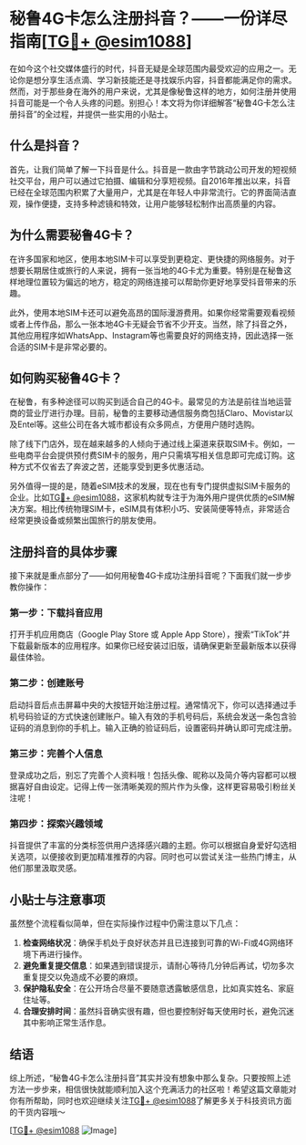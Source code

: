 # 秘鲁4G卡怎么注册抖音？——一份详尽指南[[TG💪+ @esim1088](https://t.me/s/esim1088)]

在如今这个社交媒体盛行的时代，抖音无疑是全球范围内最受欢迎的应用之一。无论你是想分享生活点滴、学习新技能还是寻找娱乐内容，抖音都能满足你的需求。然而，对于那些身在海外的用户来说，尤其是像秘鲁这样的地方，如何注册并使用抖音可能是一个令人头疼的问题。别担心！本文将为你详细解答“秘鲁4G卡怎么注册抖音”的全过程，并提供一些实用的小贴士。

## 什么是抖音？

首先，让我们简单了解一下抖音是什么。抖音是一款由字节跳动公司开发的短视频社交平台，用户可以通过它拍摄、编辑和分享短视频。自2016年推出以来，抖音已经在全球范围内积累了大量用户，尤其是在年轻人中非常流行。它的界面简洁直观，操作便捷，支持多种滤镜和特效，让用户能够轻松制作出高质量的内容。

## 为什么需要秘鲁4G卡？

在许多国家和地区，使用本地SIM卡可以享受到更稳定、更快捷的网络服务。对于想要长期居住或旅行的人来说，拥有一张当地的4G卡尤为重要。特别是在秘鲁这样地理位置较为偏远的地方，稳定的网络连接可以帮助你更好地享受抖音带来的乐趣。

此外，使用本地SIM卡还可以避免高昂的国际漫游费用。如果你经常需要观看视频或者上传作品，那么一张本地4G卡无疑会节省不少开支。当然，除了抖音之外，其他应用程序如WhatsApp、Instagram等也需要良好的网络支持，因此选择一张合适的SIM卡是非常必要的。

## 如何购买秘鲁4G卡？

在秘鲁，有多种途径可以购买到适合自己的4G卡。最常见的方法是前往当地运营商的营业厅进行办理。目前，秘鲁的主要移动通信服务商包括Claro、Movistar以及Entel等。这些公司在各大城市都设有众多网点，方便用户随时选购。

除了线下门店外，现在越来越多的人倾向于通过线上渠道来获取SIM卡。例如，一些电商平台会提供预付费SIM卡的服务，用户只需填写相关信息即可完成订购。这种方式不仅省去了奔波之苦，还能享受到更多优惠活动。

另外值得一提的是，随着eSIM技术的发展，现在也有专门提供虚拟SIM卡服务的企业。比如[TG💪+ @esim1088](https://t.me/s/esim1088)，这家机构就专注于为海外用户提供优质的eSIM解决方案。相比传统物理SIM卡，eSIM具有体积小巧、安装简便等特点，非常适合经常更换设备或频繁出国旅行的朋友使用。

## 注册抖音的具体步骤

接下来就是重点部分了——如何用秘鲁4G卡成功注册抖音呢？下面我们就一步步教你操作：

### 第一步：下载抖音应用
打开手机应用商店（Google Play Store 或 Apple App Store），搜索“TikTok”并下载最新版本的应用程序。如果你已经安装过旧版，请确保更新至最新版本以获得最佳体验。

### 第二步：创建账号
启动抖音后点击屏幕中央的大按钮开始注册过程。通常情况下，你可以选择通过手机号码验证的方式快速创建账户。输入有效的手机号码后，系统会发送一条包含验证码的消息到你的手机上。输入正确的验证码后，设置密码并确认即可完成注册。

### 第三步：完善个人信息
登录成功之后，别忘了完善个人资料哦！包括头像、昵称以及简介等内容都可以根据喜好自由设定。记得上传一张清晰美观的照片作为头像，这样更容易吸引粉丝关注呢！

### 第四步：探索兴趣领域
抖音提供了丰富的分类标签供用户选择感兴趣的主题。你可以根据自身爱好勾选相关选项，以便接收到更加精准推荐的内容。同时也可以尝试关注一些热门博主，从他们那里汲取灵感。

## 小贴士与注意事项

虽然整个流程看似简单，但在实际操作过程中仍需注意以下几点：

1. **检查网络状况**：确保手机处于良好状态并且已连接到可靠的Wi-Fi或4G网络环境下再进行操作。
2. **避免重复提交信息**：如果遇到错误提示，请耐心等待几分钟后再试，切勿多次重复提交以免造成不必要的麻烦。
3. **保护隐私安全**：在公开场合尽量不要随意透露敏感信息，比如真实姓名、家庭住址等。
4. **合理安排时间**：虽然抖音确实很有趣，但也要控制好每天使用时长，避免沉迷其中影响正常生活作息。

## 结语

综上所述，“秘鲁4G卡怎么注册抖音”其实并没有想象中那么复杂。只要按照上述方法一步步来，相信很快就能顺利加入这个充满活力的社区啦！希望这篇文章能对你有所帮助，同时也欢迎继续关注[TG💪+ @esim1088](https://t.me/s/esim1088)了解更多关于科技资讯方面的干货内容哦～

[[TG💪+ @esim1088](https://t.me/s/esim1088) ![Image](https://i.postimg.cc/4NQfJmqS/Snipaste-2025-05-13-00-14-12.png)]
